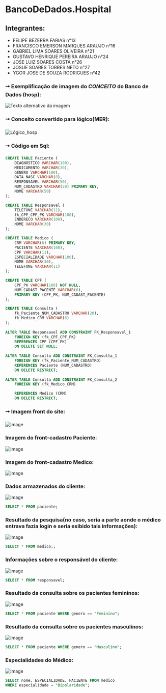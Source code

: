 # BancoDeDados.Hospital
## Integrantes:
- FELIPE BEZERRA FARIAS n°13
- FRANCISCO EMERSON MARQUES ARAUJO n°16
- GABRIEL LIMA SOARES OLIVEIRA n°21
- GUSTAVO HENRIQUE PEREIRA ARAUJO n°24
- JOSE LUIZ SOARES COSTA n°26
- JOSUE SOARES TORRES NETO n°27
- YGOR JOSE DE SOUZA RODRIGUES n°42


### 🠖 Exemplificação de imagem do *CONCEITO* do Banco de Dados (hosp):
![Texto alternativo da imagem](https://github.com/joseluiz03/BancoDeDados.Hospital/assets/116982553/dfea2e29-fe65-4a7a-a005-7c08d36ef6b4)



### 🠖 Conceito convertido para lógico(MER):
![Lógico_hosp](https://github.com/joseluiz03/BancoDeDados.Hospital/assets/116982553/bb8ad1e8-5406-426b-90da-780ab7e515a2)

### 🠖 Código em Sql:
```sql
CREATE TABLE Paciente (
    DIAGNOSTICO VARCHAR(100),
    MEDICAMENTO VARCHAR(30),
    GENERO VARCHAR(100),
    DATA_NASC VARCHAR(8),
    RESPONSAVEL VARCHAR(50),
    NUM_CADASTRO VARCHAR(20) PRIMARY KEY,
    NOME VARCHAR(50)
);

CREATE TABLE Responsavel (
    TELEFONE VARCHAR(11),
    fk_CPF_CPF_PK VARCHAR(100),
    ENDERECO VARCHAR(100),
    NOME VARCHAR(30)
);

CREATE TABLE Medico (
    CRM VARCHAR(6) PRIMARY KEY,
    PACIENTE VARCHAR(100),
    CPF VARCHAR(11),
    ESPECIALIDADE VARCHAR(100),
    NOME VARCHAR(30),
    TELEFONE VARCHAR(11)
);

CREATE TABLE CPF (
    CPF_PK VARCHAR(100) NOT NULL,
    NUM_CADAST_PACENTE VARCHAR(6),
    PRIMARY KEY (CPF_PK, NUM_CADAST_PACENTE)
);

CREATE TABLE Consulta (
    fk_Paciente_NUM_CADASTRO VARCHAR(20),
    fk_Medico_CRM VARCHAR(6)
);
 
ALTER TABLE Responsavel ADD CONSTRAINT FK_Responsavel_1
    FOREIGN KEY (fk_CPF_CPF_PK)
    REFERENCES CPF (CPF_PK)
    ON DELETE SET NULL;
 
ALTER TABLE Consulta ADD CONSTRAINT FK_Consulta_1
    FOREIGN KEY (fk_Paciente_NUM_CADASTRO)
    REFERENCES Paciente (NUM_CADASTRO)
    ON DELETE RESTRICT;
 
ALTER TABLE Consulta ADD CONSTRAINT FK_Consulta_2
    FOREIGN KEY (fk_Medico_CRM)

    REFERENCES Medico (CRM)
    ON DELETE RESTRICT;
```
### 🠖 Imagem front do site:
![image](https://github.com/joseluiz03/BancoDeDados.Hospital/assets/116982553/dd120d12-9225-422f-9d71-13b968f788a6)
### Imagem do front-cadastro Paciente:
![image](https://github.com/joseluiz03/BancoDeDados.Hospital/assets/117037138/58a33654-be53-4a9c-b144-dcdfeaa4355d)
### Imagem do front-cadastro Medico:
![image](https://github.com/joseluiz03/BancoDeDados.Hospital/assets/117037138/d6f3e965-76c7-46ee-bc1e-a98b6833cf6f)

### Dados armazenados do cliente:
![image](https://github.com/joseluiz03/BancoDeDados.Hospital/assets/117037138/7553094f-9a4a-41a9-b40c-6da2a2f50cb4)

``` sql
SELECT * FROM paciente;
```
###  Resultado da pesquisa(no caso, seria a parte aonde o médico entrava fazia login e seria exibido tais informações):
![image](https://github.com/joseluiz03/BancoDeDados.Hospital/assets/117037138/5b053248-50d5-4fb4-aef2-a32ee3328f65)
``` sql
SELECT * FROM medico;;
```
### Informações sobre o responsável do cliente:
![image](https://github.com/joseluiz03/BancoDeDados.Hospital/assets/117037138/cf7ec94d-7c40-4610-b44c-e2db1fecb5f0)
``` sql
SELECT * FROM responsavel;
```

### Resultado da consulta sobre os pacientes femininos:
![image](https://github.com/joseluiz03/BancoDeDados.Hospital/assets/117037138/aee517af-f484-413c-9a81-72a9f8e20720)
```sql
SELECT * FROM paciente WHERE genero == "Feminino";
```
### Resultado da consulta sobre os pacientes masculinos:
![image](https://github.com/joseluiz03/BancoDeDados.Hospital/assets/117037138/7870a82b-a51e-4c48-b408-25a6890a39b8)
```sql
SELECT * FROM paciente WHERE genero == "Masculino";
```
### Especialidades do Médico:
![image](https://github.com/joseluiz03/BancoDeDados.Hospital/assets/117037138/8e4f0340-1864-4ddc-b3ad-9e1691f29f6b)
```sql
SELECT nome, ESPECIALIDADE, PACIENTE FROM medico
WHERE especialidade = "Bipolaridade";
```































